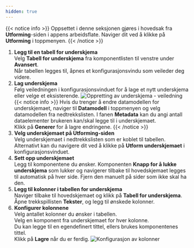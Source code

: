 ```yaml
---
hidden: true
---
```


{{< notice info >}}
Oppsettet i denne seksjonen gjøres i hovedsak fra **Utforming**-siden i appens arbeidsflate.
Naviger dit ved å klikke på **Utforming** i toppmenyen.
{{< /notice >}}

1.  **Legg til en tabell for underskjema**  
    Velg **Tabell for underskjema** fra komponentlisten til venstre under **Avansert**.  
    Når tabellen legges til, åpnes et konfigurasjonsvindu som veileder deg videre.
2.  **Lag underskjema**  
    Følg veiledningen i konfigurasjonsvinduet for å lage et nytt underskjema eller velge et eksisterende.
    ![Oppretting av underskjema - veiledning](/altinn-studio/guides/development/subform/studio/create-subform-studio.png "Oppretting av underskjema - veiledning")
    {{< notice info >}} Hvis du trenger å endre datamodellen for underskjemaet, naviger til **Datamodell** i toppmenyen og velg datamodellen fra nedtrekkslisten.
    I fanen **Metadata** kan du angi antall dataelementer brukeren kan/skal legge til i underskjemaet.  
    Klikk på **Generer** for å lagre endringene.
    {{< /notice >}}
3.  **Velg underskjemaet på Utforming-siden**  
    Velg underskjemaet i nedtrekkslisten som er koblet til tabellen.
    Alternativt kan du navigere dit ved å klikke på **Utform underskjemaet** i konfigurasjonsvinduet.
4.  **Sett opp underskjemaet**  
    Legg til komponentene du ønsker.
    Komponenten **Knapp for å lukke underskjema** som lukker og navigerer tilbake til hovedskjemaet legges til automatisk på hver side.
    Fjern den manuelt på sider som ikke skal ha den.
5.  **Legg til kolonner i tabellen for underskjema**  
    Naviger tilbake til hovedskjemaet og klikk på **Tabell for underskjema**.
    Åpne trekkspillisten **Tekster**, og legg til ønskede kolonner.
6.  **Konfigurer kolonnene**  
    Velg antallet kolonner du ønsker i tabellen.  
    Velg en komponent fra underskjemaet for hver kolonne.  
    Du kan legge til en egendefinert tittel, ellers brukes komponentenes tittel.  
    Klikk på **Lagre** når du er ferdig.
    ![Konfigurasjon av kolonner](/altinn-studio/guides/development/subform/studio/add-subform-column-studio.png "Konfigurasjon av kolonner")
